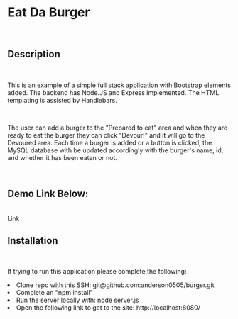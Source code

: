 <h1>Eat Da Burger</h1>
<br>
<h2> Description </h2>
<br>
<p>This is an example of a simple full stack application with Bootstrap elements added. The backend has Node.JS and Express implemented. The HTML templating is assisted by Handlebars.</p>
<br>
<p>The user can add a burger to the "Prepared to eat" area and when they are ready to eat the burger they can click "Devour!" and it will go to the Devoured area. Each time a burger is added or a button is clicked, the MySQL database with be updated accordingly with the burger's name, id, and whether it has been eaten or not.</p>
<br>
<h2> Demo Link Below: </h2>
<br>
<a>Link</a>
<h2> Installation</h2>
<br>
<p>If trying to run this application please complete the following:</p>
<li>Clone repo with this SSH: git@github.com:anderson0505/burger.git</li>
<li>Complete an "npm install"</li>
<li>Run the server locally with: node server.js</li>
<li>Open the following link to get to the site: http://localhost:8080/</li>
